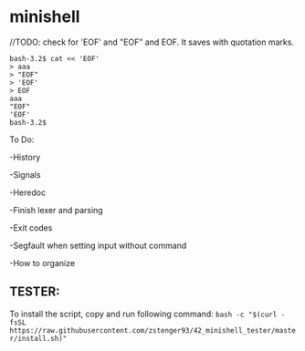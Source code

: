 # minishell


//TODO: check for 'EOF' and "EOF" and EOF. It saves with quotation marks.
```
bash-3.2$ cat << 'EOF'
> aaa
> "EOF"
> 'EOF'
> EOF
aaa
"EOF"
'EOF'
bash-3.2$
```

To Do:

-History

-Signals

-Heredoc

-Finish lexer and parsing

-Exit codes

-Segfault when setting input without command

-How to organize

## TESTER:
To install the script, copy and run following command:
```bash -c "$(curl -fsSL https://raw.githubusercontent.com/zstenger93/42_minishell_tester/master/install.sh)"```
